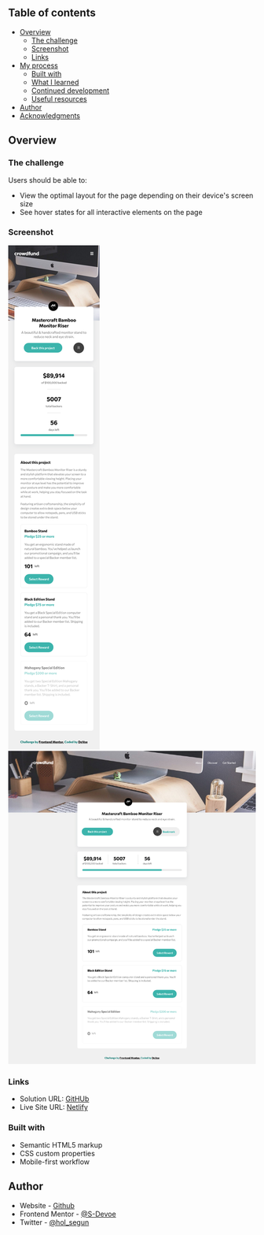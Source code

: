 ## Table of contents

- [Overview](#overview)
  - [The challenge](#the-challenge)
  - [Screenshot](#screenshot)
  - [Links](#links)
- [My process](#my-process)
  - [Built with](#built-with)
  - [What I learned](#what-i-learned)
  - [Continued development](#continued-development)
  - [Useful resources](#useful-resources)
- [Author](#author)
- [Acknowledgments](#acknowledgments)



## Overview

### The challenge

Users should be able to:

- View the optimal layout for the page depending on their device's screen size
- See hover states for all interactive elements on the page

### Screenshot

![Mobile](https://github.com/S-Devoe/Crowdfunding/blob/main/Mobile%20scrnnshot.png?raw=true)
![Desktop](https://github.com/S-Devoe/Crowdfunding/blob/main/Desktop%20Screenshot.png?raw=true)

### Links

- Solution URL: [GitHUb](https://github.com/S-Devoe/Crowdfunding.git)
- Live Site URL: [Netlify](https://crowdfding.netlify.app/)


### Built with

- Semantic HTML5 markup
- CSS custom properties
- Mobile-first workflow





## Author

- Website - [Github](https://www.github.com/S-Devoe)
- Frontend Mentor - [@S-Devoe](https://www.frontendmentor.io/profile/S-Devoe)
- Twitter - [@hol_segun](https://www.twitter.com/hol_segun)
